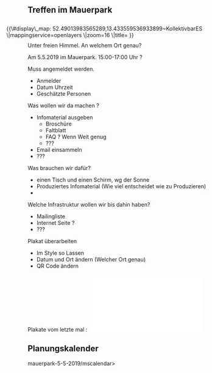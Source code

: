Treffen im Mauerpark
--------------------

<div style=" padding: 5px; margin: 5px; float: right; width: 550px; ">
{{\#display\_map: 52.49013983565289,13.433559536933899~KollektivbarES
\|mappingservice=openlayers \|zoom=16
\|title=<http://www.kollektivbar-es.de/> }}

</div>
Unter freien Himmel. An welchem Ort genau?

Am 5.5.2019 im Mauerpark. 15:00-17:00 Uhr ?

Muss angemeldet werden.

-   Anmelder
-   Datum Uhrzeit
-   Geschätzte Personen

Was wollen wir da machen ?

-   Infomaterial ausgeben
    -   Broschüre
    -   Faltblatt
    -   FAQ ? Wenn Weit genug
    -   ???
-   Email einsammeln
-   ???

Was brauchen wir dafür?

-   einen Tisch und einen Schirm, wg der Sonne
-   Produziertes Infomaterial (Wie viel entscheidet wie zu Produzieren)
-   

Welche Infrastruktur wollen wir bis dahin haben?

-   Mailingliste
-   Internet Seite ?
-   ???

Plakat überarbeiten

-   Im Style so Lassen
-   Datum und Ort ändern (Welcher Ort genau)
-   QR Code ändern

Plakate vom letzte mal :
![mini\|center](Plakat-Neuköln.pdf "fig:mini|center")

Planungskalender
----------------

<mscalendar>mauerpark-5-5-2019/mscalendar&gt;
